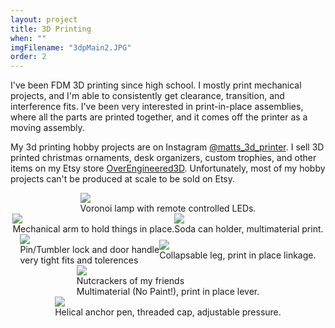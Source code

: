 ```yaml
---
layout: project
title: 3D Printing
when: ""
imgFilename: "3dpMain2.JPG"
order: 2
---
```


I've been FDM 3D printing since high school. I mostly print mechanical projects, and I'm able to consistently get clearance, transition, and interference fits. I've been very interested in print-in-place assemblies, where all the parts are printed together, and it comes off the printer as a moving assembly.

My 3d printing hobby projects are on Instagram <a href="https://www.instagram.com/matts_3d_printer/" class="link" target="_blank" rel="noopener noreferrer">@matts_3d_printer</a>. I sell 3D printed christmas ornaments, desk organizers, custom trophies, and other items on my Etsy store <a href="https://www.etsy.com/shop/OverEngineered3D" class="link" target="_blank" rel="noopener noreferrer">OverEngineered3D</a>. Unfortunately, most of my hobby projects can't be produced at scale to be sold on Etsy.


<div style="display:flex; justify-content:center; align-items:center; flex-wrap:wrap;">

<div class="imgCptnBox">
<img src="{{ "assets/images/voronoi.JPG" | relative_url }}" class="articleImg">
<figcaption class="articleCaption">Voronoi lamp with remote controlled LEDs.</figcaption>
</div>

<div class="imgCptnBox">
<img src="{{ "assets/images/mechArm.jpg" | relative_url }}" class="articleImg">
<figcaption class="articleCaption">Mechanical arm to hold things in place.</figcaption>
</div>

<div class="imgCptnBox">
<img src="{{ "assets/images/boilerStien.JPG" | relative_url }}" class="articleImg">
<figcaption class="articleCaption">Soda can holder, multimaterial print.</figcaption>
</div>

<div class="imgCptnBox">
<img src="{{ "assets/images/3dLock.jpg" | relative_url }}" class="articleImg">
<figcaption class="articleCaption">Pin/Tumbler lock and door handle<br>very tight fits and tolerences</figcaption>
</div>

<div class="imgCptnBox">
<img src="{{ "assets/images/leg.png" | relative_url }}" class="articleImg">
<figcaption class="articleCaption">Collapsable leg, print in place linkage.</figcaption>
</div>

<div class="imgCptnBox">
<img src="{{ "assets/images/3dpMain2.JPG" | relative_url }}" class="articleImg">
<figcaption class="articleCaption">Nutcrackers of my friends<br>Multimaterial (No Paint!), print in place lever.</figcaption>
</div>

<div class="imgCptnBox">
<img src="{{ "assets/images/pen.JPG" | relative_url }}" class="articleImg">
<figcaption class="articleCaption">Helical anchor pen, threaded cap, adjustable pressure.</figcaption>
</div>

</div>


